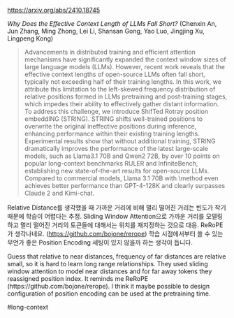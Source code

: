 https://arxiv.org/abs/2410.18745

*Why Does the Effective Context Length of LLMs Fall Short?* (Chenxin An, Jun Zhang, Ming Zhong, Lei Li, Shansan Gong, Yao Luo, Jingjing Xu, Lingpeng Kong)

> Advancements in distributed training and efficient attention mechanisms have significantly expanded the context window sizes of large language models (LLMs). However, recent work reveals that the effective context lengths of open-source LLMs often fall short, typically not exceeding half of their training lengths. In this work, we attribute this limitation to the left-skewed frequency distribution of relative positions formed in LLMs pretraining and post-training stages, which impedes their ability to effectively gather distant information. To address this challenge, we introduce ShifTed Rotray position embeddING (STRING). STRING shifts well-trained positions to overwrite the original ineffective positions during inference, enhancing performance within their existing training lengths. Experimental results show that without additional training, STRING dramatically improves the performance of the latest large-scale models, such as Llama3.1 70B and Qwen2 72B, by over 10 points on popular long-context benchmarks RULER and InfiniteBench, establishing new state-of-the-art results for open-source LLMs. Compared to commercial models, Llama 3.1 70B with \method even achieves better performance than GPT-4-128K and clearly surpasses Claude 2 and Kimi-chat.

Relative Distance를 생각했을 때 가까운 거리에 비해 멀리 떨어진 거리는 빈도가 작기 때문에 학습이 어렵다는 추정. Sliding Window Attention으로 가까운 거리를 모델링하고 멀리 떨어진 거리의 토큰들에 대해서는 위치를 재지정하는 것으로 대응. ReRoPE가 생각나네요. (https://github.com/bojone/rerope) 학습 시점에서부터 쓸 수 있는 무언가 좋은 Position Encoding 세팅이 있지 않을까 하는 생각이 듭니다.

<english>
Guess that relative to near distances, frequency of far distances are relative small, so it is hard to learn long range relationships. They used sliding window attention to model near distances and for far away tokens they reassigned position index. It reminds me ReRoPE (https://github.com/bojone/rerope). I think it maybe possible to design configuration of position encoding can be used at the pretraining time.
</english>

#long-context 